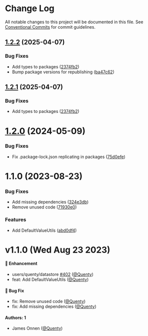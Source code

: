 # Change Log

All notable changes to this project will be documented in this file.
See [Conventional Commits](https://conventionalcommits.org) for commit guidelines.

## [1.2.2](https://github.com/Quenty/NevermoreEngine/compare/@quenty/defaultvalueutils@1.2.0...@quenty/defaultvalueutils@1.2.2) (2025-04-07)


### Bug Fixes

* Add types to packages ([2374fb2](https://github.com/Quenty/NevermoreEngine/commit/2374fb2b043cfbe0e9b507b3316eec46a4e353a0))
* Bump package versions for republishing ([ba47c62](https://github.com/Quenty/NevermoreEngine/commit/ba47c62e32170bf74377b0c658c60b84306dc294))





## [1.2.1](https://github.com/Quenty/NevermoreEngine/compare/@quenty/defaultvalueutils@1.2.0...@quenty/defaultvalueutils@1.2.1) (2025-04-07)


### Bug Fixes

* Add types to packages ([2374fb2](https://github.com/Quenty/NevermoreEngine/commit/2374fb2b043cfbe0e9b507b3316eec46a4e353a0))





# [1.2.0](https://github.com/Quenty/NevermoreEngine/compare/@quenty/defaultvalueutils@1.1.0...@quenty/defaultvalueutils@1.2.0) (2024-05-09)


### Bug Fixes

* Fix .package-lock.json replicating in packages ([75d0efe](https://github.com/Quenty/NevermoreEngine/commit/75d0efeef239f221d93352af71a5b3e930ec23c5))





# 1.1.0 (2023-08-23)


### Bug Fixes

* Add missing dependencies ([324e3db](https://github.com/Quenty/NevermoreEngine/commit/324e3dbcd7ed260542eebe24889cbc6cd968d380))
* Remove unused code ([71930e0](https://github.com/Quenty/NevermoreEngine/commit/71930e02bfb42d9d6e84f716fbfca2a001c8a0cf))


### Features

* Add DefaultValueUtils ([abd0df4](https://github.com/Quenty/NevermoreEngine/commit/abd0df4439e7124c81fbab6d7cf9636c872487d9))





# v1.1.0 (Wed Aug 23 2023)

#### 🚀 Enhancement

- users/quenty/datastore [#402](https://github.com/Quenty/NevermoreEngine/pull/402) ([@Quenty](https://github.com/Quenty))
- feat: Add DefaultValueUtils ([@Quenty](https://github.com/Quenty))

#### 🐛 Bug Fix

- fix: Remove unused code ([@Quenty](https://github.com/Quenty))
- fix: Add missing dependencies ([@Quenty](https://github.com/Quenty))

#### Authors: 1

- James Onnen ([@Quenty](https://github.com/Quenty))
